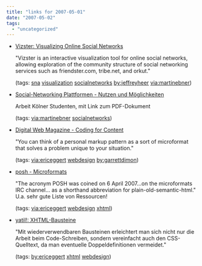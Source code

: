```yaml
---
title: "links for 2007-05-01"
date: "2007-05-02"
tags: 
  - "uncategorized"
---
```


- [Vizster: Visualizing Online Social Networks](http://www.cs.berkeley.edu/~jheer/vizster/early_design/)
    
    "Vizster is an interactive visualization tool for online social networks, allowing exploration of the community structure of social networking services such as friendster.com, tribe.net, and orkut."
    
    (tags: [sna](http://del.icio.us/heinzwittenbrink/sna) [visualization](http://del.icio.us/heinzwittenbrink/visualization) [socialnetworks](http://del.icio.us/heinzwittenbrink/socialnetworks) [by:jeffreyheer](http://del.icio.us/heinzwittenbrink/by:jeffreyheer) [via:martinebner](http://del.icio.us/heinzwittenbrink/via:martinebner))
    
- [Social-Networking Plattformen - Nutzen und Möglichkeiten](http://www.bernd-schmitz.net/blog/index.php/2007/04/28/social-networking-plattformen-%E2%80%93-nutzen-und-moglichkeiten/)
    
    Arbeit Kölner Studenten, mit Link zum PDF-Dokument
    
    (tags: [via:martinebner](http://del.icio.us/heinzwittenbrink/via:martinebner) [socialnetworks](http://del.icio.us/heinzwittenbrink/socialnetworks))
    
- [Digital Web Magazine - Coding for Content](http://www.digital-web.com/articles/coding_for_content/)
    
    "You can think of a personal markup pattern as a sort of microformat that solves a problem unique to your situation."
    
    (tags: [via:ericeggert](http://del.icio.us/heinzwittenbrink/via:ericeggert) [webdesign](http://del.icio.us/heinzwittenbrink/webdesign) [by:garrettdimon](http://del.icio.us/heinzwittenbrink/by:garrettdimon))
    
- [posh - Microformats](http://microformats.org/wiki/posh)
    
    "The acronym POSH was coined on 6 April 2007...on the microformats IRC channel... as a shorthand abbreviation for plain-old-semantic-html." U.a. sehr gute Liste von Ressourcen!
    
    (tags: [via:ericeggert](http://del.icio.us/heinzwittenbrink/via:ericeggert) [webdesign](http://del.icio.us/heinzwittenbrink/webdesign) [xhtml](http://del.icio.us/heinzwittenbrink/xhtml))
    
- [yatil!: XHTML-Bausteine](http://yatil.de/Artikel/xhtml-bausteine)
    
    "Mit wiederverwendbaren Bausteinen erleichtert man sich nicht nur die Arbeit beim Code-Schreiben, sondern vereinfacht auch den CSS-Quelltext, da man eventuelle Doppeldefinitionen vermeidet."
    
    (tags: [by:ericeggert](http://del.icio.us/heinzwittenbrink/by:ericeggert) [xhtml](http://del.icio.us/heinzwittenbrink/xhtml) [webdesign](http://del.icio.us/heinzwittenbrink/webdesign))
